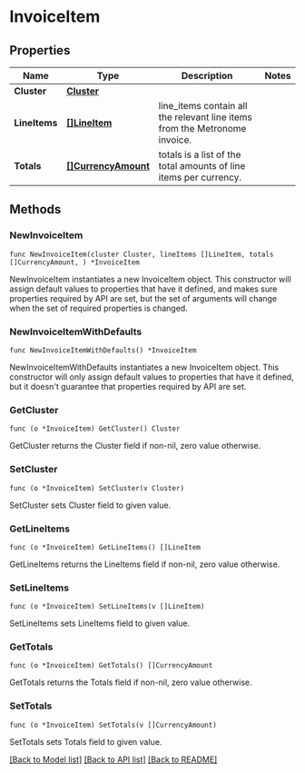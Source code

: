 # InvoiceItem

## Properties

Name | Type | Description | Notes
------------ | ------------- | ------------- | -------------
**Cluster** | [**Cluster**](Cluster.md) |  | 
**LineItems** | [**[]LineItem**](LineItem.md) | line_items contain all the relevant line items from the Metronome invoice. | 
**Totals** | [**[]CurrencyAmount**](CurrencyAmount.md) | totals is a list of the total amounts of line items per currency. | 

## Methods

### NewInvoiceItem

`func NewInvoiceItem(cluster Cluster, lineItems []LineItem, totals []CurrencyAmount, ) *InvoiceItem`

NewInvoiceItem instantiates a new InvoiceItem object.
This constructor will assign default values to properties that have it defined,
and makes sure properties required by API are set, but the set of arguments
will change when the set of required properties is changed.

### NewInvoiceItemWithDefaults

`func NewInvoiceItemWithDefaults() *InvoiceItem`

NewInvoiceItemWithDefaults instantiates a new InvoiceItem object.
This constructor will only assign default values to properties that have it defined,
but it doesn't guarantee that properties required by API are set.

### GetCluster

`func (o *InvoiceItem) GetCluster() Cluster`

GetCluster returns the Cluster field if non-nil, zero value otherwise.

### SetCluster

`func (o *InvoiceItem) SetCluster(v Cluster)`

SetCluster sets Cluster field to given value.

### GetLineItems

`func (o *InvoiceItem) GetLineItems() []LineItem`

GetLineItems returns the LineItems field if non-nil, zero value otherwise.

### SetLineItems

`func (o *InvoiceItem) SetLineItems(v []LineItem)`

SetLineItems sets LineItems field to given value.

### GetTotals

`func (o *InvoiceItem) GetTotals() []CurrencyAmount`

GetTotals returns the Totals field if non-nil, zero value otherwise.

### SetTotals

`func (o *InvoiceItem) SetTotals(v []CurrencyAmount)`

SetTotals sets Totals field to given value.


[[Back to Model list]](../README.md#documentation-for-models) [[Back to API list]](../README.md#documentation-for-api-endpoints) [[Back to README]](../README.md)


